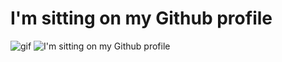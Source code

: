 # I'm sitting on my Github profile
![gif](https://66.media.tumblr.com/9928d0e510741aed0863efeca4fce19b/tumblr_ndsqgsv7331tk1vn4o1_400.gifv)
![I'm sitting on my Github profile](https://i.imgur.com/kqigBRR.jpg)
